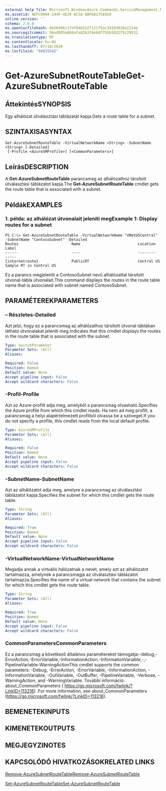 ```yaml
---
external help file: Microsoft.WindowsAzure.Commands.ServiceManagement.Network.dll-Help.xml
ms.assetid: AEFC9094-144F-4E29-AC5A-DBFDA175A920
online version: ''
schema: 2.0.0
ms.openlocfilehash: 8e56496c1fdf04b5227121f5ac39193938a2214e
ms.sourcegitcommit: 56ed085a868afa8263f8eb0f755b5822f5c29532
ms.translationtype: MT
ms.contentlocale: hu-HU
ms.lasthandoff: 07/18/2020
ms.locfileid: "94015542"
---
```

# <span data-ttu-id="3b2e9-101">Get-AzureSubnetRouteTable</span><span class="sxs-lookup"><span data-stu-id="3b2e9-101">Get-AzureSubnetRouteTable</span></span>

## <span data-ttu-id="3b2e9-102">Áttekintés</span><span class="sxs-lookup"><span data-stu-id="3b2e9-102">SYNOPSIS</span></span>
<span data-ttu-id="3b2e9-103">Egy alhálózat útválasztási táblázatát kapja.</span><span class="sxs-lookup"><span data-stu-id="3b2e9-103">Gets a route table for a subnet.</span></span>

## <span data-ttu-id="3b2e9-104">SZINTAXISA</span><span class="sxs-lookup"><span data-stu-id="3b2e9-104">SYNTAX</span></span>

```
Get-AzureSubnetRouteTable -VirtualNetworkName <String> -SubnetName <String> [-Detailed]
 [-Profile <AzureSMProfile>] [<CommonParameters>]
```

## <span data-ttu-id="3b2e9-105">Leírás</span><span class="sxs-lookup"><span data-stu-id="3b2e9-105">DESCRIPTION</span></span>
<span data-ttu-id="3b2e9-106">A **Get-AzureSubnetRouteTable** parancsmag az alhálózathoz társított útválasztási táblázatot kapja.</span><span class="sxs-lookup"><span data-stu-id="3b2e9-106">The **Get-AzureSubnetRouteTable** cmdlet gets the route table that is associated with a subnet.</span></span>

## <span data-ttu-id="3b2e9-107">Példák</span><span class="sxs-lookup"><span data-stu-id="3b2e9-107">EXAMPLES</span></span>

### <span data-ttu-id="3b2e9-108">1. példa: az alhálózat útvonalait jeleníti meg</span><span class="sxs-lookup"><span data-stu-id="3b2e9-108">Example 1: Display routes for a subnet</span></span>
```
PS C:\> Get-AzureSubnetRouteTable -VirtualNetworkName "VNetUSCentral" -SubnetName "ContosoSubnet" -Detailed
Routes                        Name                          Location                      Label
------                        ----                          --------                      -----
{internetroute}               PublicRT                      Central US                    Sample RT in Central US
```

<span data-ttu-id="3b2e9-109">Ez a parancs megjeleníti a ContosoSubnet nevű alhálózattal társított útvonal-tábla útvonalait.</span><span class="sxs-lookup"><span data-stu-id="3b2e9-109">This command displays the routes in the route table name that is associated with subnet named ContosoSubnet.</span></span>

## <span data-ttu-id="3b2e9-110">PARAMÉTEREK</span><span class="sxs-lookup"><span data-stu-id="3b2e9-110">PARAMETERS</span></span>

### <span data-ttu-id="3b2e9-111">– Részletes</span><span class="sxs-lookup"><span data-stu-id="3b2e9-111">-Detailed</span></span>
<span data-ttu-id="3b2e9-112">Azt jelzi, hogy ez a parancsmag az alhálózathoz társított útvonal táblában látható útvonalakat jeleníti meg.</span><span class="sxs-lookup"><span data-stu-id="3b2e9-112">Indicates that this cmdlet displays the routes in the route table that is associated with the subnet.</span></span>

```yaml
Type: SwitchParameter
Parameter Sets: (All)
Aliases: 

Required: False
Position: Named
Default value: None
Accept pipeline input: False
Accept wildcard characters: False
```

### <span data-ttu-id="3b2e9-113">-Profil</span><span class="sxs-lookup"><span data-stu-id="3b2e9-113">-Profile</span></span>
<span data-ttu-id="3b2e9-114">Azt az Azure-profilt adja meg, amelyből a parancsmag olvasható.</span><span class="sxs-lookup"><span data-stu-id="3b2e9-114">Specifies the Azure profile from which this cmdlet reads.</span></span> <span data-ttu-id="3b2e9-115">Ha nem ad meg profilt, a parancsmag a helyi alapértelmezett profilból olvassa be a szöveget.</span><span class="sxs-lookup"><span data-stu-id="3b2e9-115">If you do not specify a profile, this cmdlet reads from the local default profile.</span></span>

```yaml
Type: AzureSMProfile
Parameter Sets: (All)
Aliases: 

Required: False
Position: Named
Default value: None
Accept pipeline input: False
Accept wildcard characters: False
```

### <span data-ttu-id="3b2e9-116">-SubnetName</span><span class="sxs-lookup"><span data-stu-id="3b2e9-116">-SubnetName</span></span>
<span data-ttu-id="3b2e9-117">Azt az alhálózatot adja meg, amelyre a parancsmag az útválasztási táblázatot kapja.</span><span class="sxs-lookup"><span data-stu-id="3b2e9-117">Specifies the subnet for which this cmdlet gets the route table.</span></span>

```yaml
Type: String
Parameter Sets: (All)
Aliases: 

Required: True
Position: Named
Default value: None
Accept pipeline input: False
Accept wildcard characters: False
```

### <span data-ttu-id="3b2e9-118">-VirtualNetworkName</span><span class="sxs-lookup"><span data-stu-id="3b2e9-118">-VirtualNetworkName</span></span>
<span data-ttu-id="3b2e9-119">Megadja annak a virtuális hálózatnak a nevét, amely azt az alhálózatot tartalmazza, amelynek a parancsmagja az útválasztási táblázatot tartalmazza.</span><span class="sxs-lookup"><span data-stu-id="3b2e9-119">Specifies the name of a virtual network that contains the subnet for which this cmdlet gets the route table.</span></span>

```yaml
Type: String
Parameter Sets: (All)
Aliases: 

Required: True
Position: Named
Default value: None
Accept pipeline input: False
Accept wildcard characters: False
```

### <span data-ttu-id="3b2e9-120">CommonParameters</span><span class="sxs-lookup"><span data-stu-id="3b2e9-120">CommonParameters</span></span>
<span data-ttu-id="3b2e9-121">Ez a parancsmag a következő általános paramétereket támogatja:-debug,-ErrorAction,-ErrorVariable,-InformationAction,-InformationVariable,-,-PipelineVariable-WarningAction</span><span class="sxs-lookup"><span data-stu-id="3b2e9-121">This cmdlet supports the common parameters: -Debug, -ErrorAction, -ErrorVariable, -InformationAction, -InformationVariable, -OutVariable, -OutBuffer, -PipelineVariable, -Verbose, -WarningAction, and -WarningVariable.</span></span> <span data-ttu-id="3b2e9-122">További információ: about_CommonParameters ( https://go.microsoft.com/fwlink/?LinkID=113216) .</span><span class="sxs-lookup"><span data-stu-id="3b2e9-122">For more information, see about_CommonParameters (https://go.microsoft.com/fwlink/?LinkID=113216).</span></span>

## <span data-ttu-id="3b2e9-123">BEMENETEK</span><span class="sxs-lookup"><span data-stu-id="3b2e9-123">INPUTS</span></span>

## <span data-ttu-id="3b2e9-124">KIMENETEK</span><span class="sxs-lookup"><span data-stu-id="3b2e9-124">OUTPUTS</span></span>

## <span data-ttu-id="3b2e9-125">MEGJEGYZI</span><span class="sxs-lookup"><span data-stu-id="3b2e9-125">NOTES</span></span>

## <span data-ttu-id="3b2e9-126">KAPCSOLÓDÓ HIVATKOZÁSOK</span><span class="sxs-lookup"><span data-stu-id="3b2e9-126">RELATED LINKS</span></span>

[<span data-ttu-id="3b2e9-127">Remove-AzureSubnetRouteTable</span><span class="sxs-lookup"><span data-stu-id="3b2e9-127">Remove-AzureSubnetRouteTable</span></span>](./Remove-AzureSubnetRouteTable.md)

[<span data-ttu-id="3b2e9-128">Set-AzureSubnetRouteTable</span><span class="sxs-lookup"><span data-stu-id="3b2e9-128">Set-AzureSubnetRouteTable</span></span>](./Set-AzureSubnetRouteTable.md)


